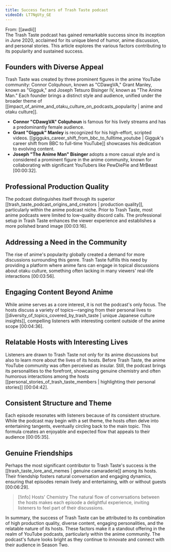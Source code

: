 ```yaml
---
title: Success factors of Trash Taste podcast
videoId: LT7NgUty_GE
---
```


From: [[awdii]] <br/> 
The Trash Taste podcast has gained remarkable success since its inception in June 2020, acclaimed for its unique blend of humor, anime discussion, and personal stories. This article explores the various factors contributing to its popularity and sustained success.

## Founders with Diverse Appeal

Trash Taste was created by three prominent figures in the anime YouTube community: Connor Colquhoun, known as "CDawgVA," Grant Manley, known as "Gigguk," and Joseph Tetsuro Bisinger IV, known as "The Anime Man." Each founder brings a distinct style and audience, unified under the broader theme of [[impact_of_anime_and_otaku_culture_on_podcasts_popularity | anime and otaku culture]].

- **Connor "CDawgVA" Colquhoun** is famous for his lively streams and has a predominantly female audience. 
- **Grant "Gigguk" Manley** is recognized for his high-effort, scripted videos. [[gigguks_career_shift_from_bbc_to_fulltime_youtube | Gigguk's career shift from BBC to full-time YouTube]] showcases his dedication to evolving content.
- **Joseph "The Anime Man" Bisinger** adopts a more casual style and is considered a prominent figure in the anime community, known for collaborating with significant YouTubers like PewDiePie and MrBeast <a class="yt-timestamp" data-t="00:00:32">[00:00:32]</a>.

## Professional Production Quality

The podcast distinguishes itself through its superior [[trash_taste_podcast_origins_and_creators | production quality]], particularly within the anime podcast niche. Prior to Trash Taste, most anime podcasts were limited to low-quality discord calls. The professional setup in Trash Taste enhances the viewer experience and establishes a more polished brand image <a class="yt-timestamp" data-t="00:03:16">[00:03:16]</a>.

## Addressing a Need in the Community

The rise of anime's popularity globally created a demand for more discussions surrounding this genre. Trash Taste fulfills this need by providing a platform where anime fans can engage in topical discussions about otaku culture, something often lacking in many viewers' real-life interactions <a class="yt-timestamp" data-t="00:03:56">[00:03:56]</a>.

## Engaging Content Beyond Anime

While anime serves as a core interest, it is not the podcast's only focus. The hosts discuss a variety of topics—ranging from their personal lives to [[diversity_of_topics_covered_by_trash_taste | unique Japanese culture insights]], compelling listeners with interesting content outside of the anime scope <a class="yt-timestamp" data-t="00:04:36">[00:04:36]</a>.

## Relatable Hosts with Interesting Lives

Listeners are drawn to Trash Taste not only for its anime discussions but also to learn more about the lives of its hosts. Before Trash Taste, the anime YouTube community was often perceived as insular. Still, the podcast brings its personalities to the forefront, showcasing genuine chemistry and often humorous interactions among the hosts [[personal_stories_of_trash_taste_members | highlighting their personal stories]] <a class="yt-timestamp" data-t="00:04:42">[00:04:42]</a>.

## Consistent Structure and Theme

Each episode resonates with listeners because of its consistent structure. While the podcast may begin with a set theme, the hosts often delve into entertaining tangents, eventually circling back to the main topic. This formula creates an enjoyable and expected flow that appeals to their audience <a class="yt-timestamp" data-t="00:05:35">[00:05:35]</a>.

## Genuine Friendships

Perhaps the most significant contributor to Trash Taste's success is the [[trash_taste_lore_and_memes | genuine camaraderie]] among its hosts. Their friendship fosters natural conversation and engaging dynamics, ensuring that episodes remain lively and entertaining, with or without guests <a class="yt-timestamp" data-t="00:06:29">[00:06:29]</a>.

> [!info] Hosts' Chemistry
> The natural flow of conversations between the hosts makes each episode a delightful experience, inviting listeners to feel part of their discussions.

In summary, the success of Trash Taste can be attributed to its combination of high production quality, diverse content, engaging personalities, and the relatable nature of its hosts. These factors make it a standout offering in the realm of YouTube podcasts, particularly within the anime community. The podcast's future looks bright as they continue to innovate and connect with their audience in Season Two.